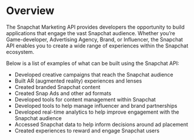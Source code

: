 # Overview

The Snapchat Marketing API provides developers the opportunity to build
applications that engage the vast Snapchat audience. Whether you’re
Game-developer, Advertising Agency, Brand, or Influencer, the Snapchat API
enables you to create a wide range of experiences within the Snapchat
ecosystem.

Below is a list of examples of what can be built using the Snapchat API:

- Developed creative campaigns that reach the Snapchat audience
- Built AR (augmented reality) experiences and lenses
- Created branded Snapchat content
- Created Snap Ads and other ad formats
- Developed tools for content management within Snapchat
- Developed tools to help manage influencer and brand partnerships
- Developed real-time analytics to help improve engagement with the Snapchat
  audience
- Accessed Snapchat data to help inform decisions around ad placement
- Created experiences to reward and engage Snapchat users
